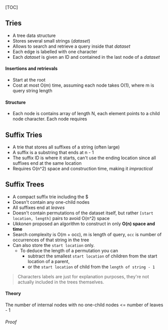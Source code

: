[TOC]

## Tries

- A tree data structure
- Stores several small strings (*dataset*)
- Allows to search and retrieve a query inside that *dataset*
- Each edge is labelled with one character
- Each *dataset* is given an ID and contained in the last node of a *dataset*

#### Insertions and retrievals

- Start at the root
- Cost at most O(m) time, assuming each node takes O(1), where m is query string length

#### Structure

- Each node is contains array of length N, each element points to a child node character. Each node requires 

## Suffix Tries

- A trie that stores all suffixes of a string (often large) 
- A suffix is a substring that ends at n - 1
- The suffix ID is where it starts, can't use the ending location since all suffixes end at the same location
- Requires O(n^2) space and construction time, making it *impractical*

## Suffix Trees

- A compact suffix trie including the $
- Doesn't contain any one-child nodes
- All suffixes end at *leaves*
- Doesn't contain permutations of the dataset itself, but rather `[start location, length]` pairs to avoid O(n^2) space
- *Ukkonen* proposed an algorithm to construct in only **O(n) space and time**
- Search complexity is O(m + occ), m is length of query, `occ` is number of occurrences of that string in the tree
- Can also store the `start location` only. 
  - To deduce the length of a permutation you can 
    - subtract the smallest `start location` of children from the start location of a parent, 
    - or the `start location` of child from the `length of string - 1`



>  Characters labels are just for explanation purposes, they're not actually included in the trees themselves.

#### Theory

The number of internal nodes with no one-child nodes <= number of leaves - 1

###### Proof